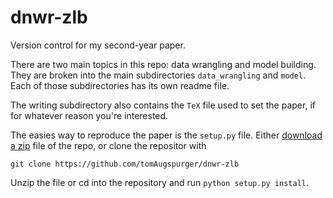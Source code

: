 dnwr-zlb
========

Version control for my second-year paper.

There are two main topics in this repo: data wrangling and model building.
They are broken into the main subdirectories `data_wrangling` and `model`.
Each of those subdirectories has its own readme file.

The writing subdirectory also contains the `TeX` file used to set the paper, if for whatever reason you're interested.

The easies way to reproduce the paper is the `setup.py` file.
Either [download a zip](https://github.com/TomAugspurger/dnwr-zlb/archive/master.zip) file of the repo,
or clone the repositor with

```git
git clone https://github.com/tomAugspurger/dnwr-zlb
```

Unzip the file or cd into the repository and run `python setup.py install`.
